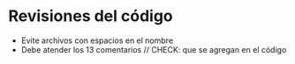 # Revisiones del código

 - Evite archivos con espacios en el nombre 
 - Debe atender los 13 comentarios // CHECK: que se agregan en el código 

